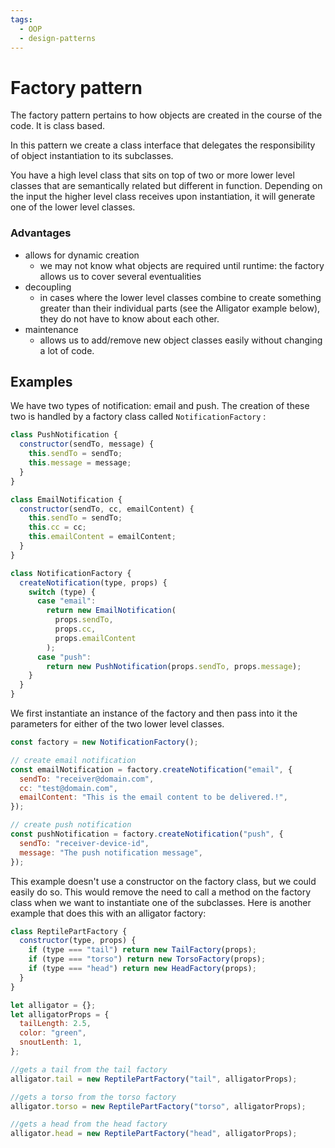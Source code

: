 ```yaml
---
tags:
  - OOP
  - design-patterns
---
```


# Factory pattern

The factory pattern pertains to how objects are created in the course of the
code. It is class based.

In this pattern we create a class interface that delegates the responsibility of
object instantiation to its subclasses.

You have a high level class that sits on top of two or more lower level classes
that are semantically related but different in function. Depending on the input
the higher level class receives upon instantiation, it will generate one of the
lower level classes.

### Advantages

- allows for dynamic creation
  - we may not know what objects are required until runtime: the factory allows
    us to cover several eventualities
- decoupling
  - in cases where the lower level classes combine to create something greater
    than their individual parts (see the Alligator example below), they do not
    have to know about each other.
- maintenance
  - allows us to add/remove new object classes easily without changing a lot of
    code.

## Examples

We have two types of notification: email and push. The creation of these two is
handled by a factory class called `NotificationFactory` :

```jsx
class PushNotification {
  constructor(sendTo, message) {
    this.sendTo = sendTo;
    this.message = message;
  }
}

class EmailNotification {
  constructor(sendTo, cc, emailContent) {
    this.sendTo = sendTo;
    this.cc = cc;
    this.emailContent = emailContent;
  }
}
```

```jsx
class NotificationFactory {
  createNotification(type, props) {
    switch (type) {
      case "email":
        return new EmailNotification(
          props.sendTo,
          props.cc,
          props.emailContent
        );
      case "push":
        return new PushNotification(props.sendTo, props.message);
    }
  }
}
```

We first instantiate an instance of the factory and then pass into it the
parameters for either of the two lower level classes.

```jsx
const factory = new NotificationFactory();

// create email notification
const emailNotification = factory.createNotification("email", {
  sendTo: "receiver@domain.com",
  cc: "test@domain.com",
  emailContent: "This is the email content to be delivered.!",
});

// create push notification
const pushNotification = factory.createNotification("push", {
  sendTo: "receiver-device-id",
  message: "The push notification message",
});
```

This example doesn't use a constructor on the factory class, but we could easily
do so. This would remove the need to call a method on the factory class when we
want to instantiate one of the subclasses. Here is another example that does
this with an alligator factory:

```jsx
class ReptilePartFactory {
  constructor(type, props) {
    if (type === "tail") return new TailFactory(props);
    if (type === "torso") return new TorsoFactory(props);
    if (type === "head") return new HeadFactory(props);
  }
}

let alligator = {};
let alligatorProps = {
  tailLength: 2.5,
  color: "green",
  snoutLenth: 1,
};

//gets a tail from the tail factory
alligator.tail = new ReptilePartFactory("tail", alligatorProps);

//gets a torso from the torso factory
alligator.torso = new ReptilePartFactory("torso", alligatorProps);

//gets a head from the head factory
alligator.head = new ReptilePartFactory("head", alligatorProps);
```
